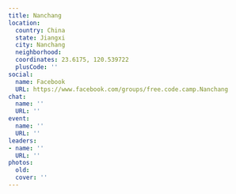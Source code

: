 ```yaml
---
title: Nanchang
location:
  country: China
  state: Jiangxi
  city: Nanchang
  neighborhood: 
  coordinates: 23.6175, 120.539722
  plusCode: ''
social:
  name: Facebook
  URL: https://www.facebook.com/groups/free.code.camp.Nanchang
chat:
  name: ''
  URL: ''
event:
  name: ''
  URL: ''
leaders:
- name: ''
  URL: ''
photos:
  old: 
  cover: ''
---
```


